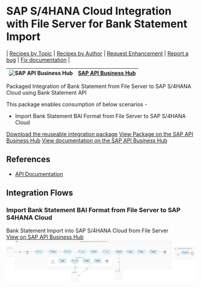 # SAP S/4HANA Cloud Integration with File Server for Bank Statement Import

\| [Recipes by Topic](../../readme.md ) \| [Recipes by Author](../../author.md ) \| [Request Enhancement](https://github.com/SAP-samples/cloud-integration-flow/issues/new?assignees=&labels=Recipe%20Fix,enhancement&template=recipe-request.md&title=Improve%20SAP%20S4HANA%20Cloud%20Integration%20with%20File%20Server%20for%20Bank%20Statement%20Import ) \| [Report a bug](https://github.com/SAP-samples/cloud-integration-flow/issues/new?assignees=&labels=Recipe%20Fix,bug&template=bug_report.md&title=Issue%20with%20SAP%20S4HANA%20Cloud%20Integration%20with%20File%20Server%20for%20Bank%20Statement%20Import ) \| [Fix documentation](https://github.com/SAP-samples/cloud-integration-flow/issues/new?assignees=&labels=Recipe%20Fix,documentation&template=bug_report.md&title=Docu%20fix%20SAP%20S4HANA%20Cloud%20Integration%20with%20File%20Server%20for%20Bank%20Statement%20Import ) \|

![SAP API Business Hub](https://github.com/SAPAPIBusinessHub.png?size=50 ) | [SAP API Business Hub](https://api.sap.com/allcommunity) |
----|----|

Packaged Integration of Bank Statement from File Server to SAP S/4HANA Cloud using Bank Statement API

This package enables consumption of below scenarios -

* Import Bank Statement BAI Format from File Server to SAP S/4HANA Cloud


[Download the reuseable integration package](SAPS_4HANACloudIntegrationwithFileServerforBankStatementImport.zip)
[View Package on the SAP API Business Hub](https://api.sap.com/package/SAPS4HANACloudBankStatementImportfromFileServer/Overview)
[View documentation on the SAP API Business Hub](https://api.sap.com/odata/1.0/catalog.svc/Files('4c47cac129d4476685b2bfdc58fad6ac')/$value)


## References
* [API Documentation](https://api.sap.com/package/SAPS4HANACloud?section=Artifacts)


## Integration Flows


### Import Bank Statement BAI Format from File Server to SAP S4HANA Cloud
Bank Statement Import into SAP S/4HANA Cloud from File Server\
[View on SAP API Business Hub](https://api.sap.com/integrationflow/Import_Bank_Statement_BAI_Format_from_File_Server_to_SAP_S4HANA_Cloud)
![Import Bank Statement BAI Format from File Server to SAP S4HANA Cloud](Import-Bank-Statement-BAI-Format-from-File-Server-to-SAP-S4HANA-Cloud.png)
